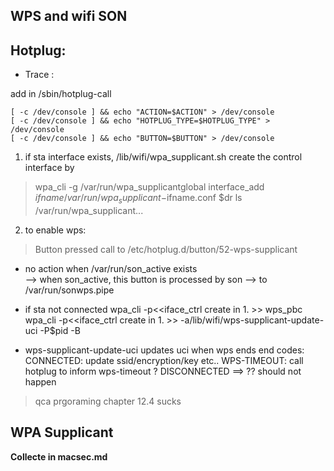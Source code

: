 ## WPS and wifi SON ##



## Hotplug:  ##
* Trace :

add in  /sbin/hotplug-call 
```
[ -c /dev/console ] && echo "ACTION=$ACTION" > /dev/console
[ -c /dev/console ] && echo "HOTPLUG_TYPE=$HOTPLUG_TYPE" > /dev/console
[ -c /dev/console ] && echo "BUTTON=$BUTTON" > /dev/console
```

1. if sta interface exists, /lib/wifi/wpa_supplicant.sh create the control interface by 

>  wpa_cli -g /var/run/wpa_supplicantglobal interface_add  $ifname /var/run/wpa_supplicant-$ifname.conf $dr
> ls /var/run/wpa_supplicant...


2. to enable wps:
> Button pressed  call to /etc/hotplug.d/button/52-wps-supplicant

* no action when  /var/run/son_active exists  
     --> when son_active, this button is processed by son -->  to /var/run/sonwps.pipe

* if sta not connected 
     wpa_cli -p<<iface_ctrl create in 1. >> wps_pbc
     wpa_cli -p<<iface_ctrl create in 1. >> -a/lib/wifi/wps-supplicant-update-uci -P$pid -B


* wps-supplicant-update-uci updates uci when wps ends
 end codes:
    CONNECTED: update ssid/encryption/key etc..
    WPS-TIMEOUT:  call hotplug to inform wps-timeout ?
    DISCONNECTED ==> ?? should not happen



> qca prgoraming chapter 12.4  sucks
   


## WPA Supplicant 

**Collecte in  macsec.md**


